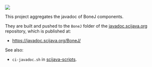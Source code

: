 [![](https://github.com/bonej-org/bonej-javadoc/actions/workflows/build.yml/badge.svg)](https://github.com/bonej-org/bonej-javadoc/actions/workflows/build.yml)

This project aggregates the javadoc of BoneJ components.

They are built and pushed to the `BoneJ` folder of the
[javadoc.scijava.org](https://github.com/scijava/javadoc.scijava.org)
repository, which is published at:

* https://javadoc.scijava.org/BoneJ/

See also:

* `ci-javadoc.sh` in [scijava-scripts](https://github.com/scijava/scijava-scripts).
